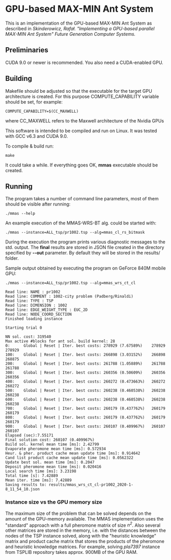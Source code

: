 # GPU-based MAX-MIN Ant System

This is an implementation of the GPU-based MAX-MIN Ant System as described in 
*Skinderowicz, Rafał. "Implementing a GPU-based parallel MAX-MIN Ant System" Future Generation Computer Systems.*


## Preliminaries

CUDA 9.0 or newer is recommended. You also need a CUDA-enabled GPU.


## Building

Makefile should be adjusted so that the executable for the target GPU
architecture is created. For this purpose COMPUTE_CAPABILITY variable should
be set, for example:

    COMPUTE_CAPABILITY=$(CC_MAXWELL)

where CC_MAXWELL refers to the Maxwell architecture of the Nvidia GPUs

This software is intended to be compiled and run on Linux. 
It was tested with GCC v6.3 and CUDA 9.0.

To compile & build run:

    make

It could take a while. If everything goes OK, **mmas** executable should be
created.

## Running

The program takes a number of command line parameters, most of them should be
visible after running:

    ./mmas --help

An example execution of the MMAS-WRS-BT alg. could be started with:

    ./mmas --instance=ALL_tsp/pr1002.tsp --alg=mmas_cl_rs_bitmask

During the execution the program prints various diagnostic messages to the std.
output. The **final** results are stored in JSON file created in the directory
specified by **--out** parameter. By default they will be stored in the 
results/ folder.

Sample output obtained by executing the program on GeForce 840M mobile GPU:

    ./mmas --instance=ALL_tsp/pr1002.tsp --alg=mmas_wrs_ct_cl

    Read line: NAME : pr1002
    Read line: COMMENT : 1002-city problem (Padberg/Rinaldi)
    Read line: TYPE : TSP
    Read line: DIMENSION : 1002
    Read line: EDGE_WEIGHT_TYPE : EUC_2D
    Read line: NODE_COORD_SECTION
    Finished loading instance

    Starting trial 0

    NN sol. cost: 319540
    Max active #blocks for ant sol. build kernel: 28
    0:      Global | Reset | Iter. best costs: 278929 (7.67589%)    278929  278929
    100:    Global | Reset | Iter. best costs: 266898 (3.03152%)    266898  268875
    200:    Global | Reset | Iter. best costs: 261788 (1.05889%)    261788  261788
    300:    Global | Reset | Iter. best costs: 260356 (0.50609%)    260356  260356
    400:    Global | Reset | Iter. best costs: 260272 (0.473663%)   260272  260272
    500:    Global | Reset | Iter. best costs: 260238 (0.460538%)   260238  260238
    600:    Global | Reset | Iter. best costs: 260238 (0.460538%)   260238  260238
    700:    Global | Reset | Iter. best costs: 260179 (0.437762%)   260179  260179
    800:    Global | Reset | Iter. best costs: 260179 (0.437762%)   260179  260179
    900:    Global | Reset | Iter. best costs: 260107 (0.409967%)   260107  260107
    Elapsed (sec):7.55171
    Final solution cost: 260107 (0.409967%)
    Build sol. kernel mean time [ms]: 2.42799
    Evaporate pheromone mean time [ms]: 0.572934
    Heur. & pher. product cache mean update time [ms]: 0.914642
    Cand list product cache mean update time [ms]: 0.0562322
    Update best sol. mean time [ms]: 0.2047
    Deposit pheromone mean time [ms]: 0.020416
    Local search time [ms]: 3.23198
    Total time [s]: 7.42889
    Mean iter. time [ms]: 7.42889
    Saving results to: results/mmas_wrs_ct_cl-pr1002_2020-1-8_11_54_10.json

### Instance size vs the GPU memory size
The maximum size of the problem that can be solved depends on the amount of
the GPU-memory available. The MMAS implementation uses the "standard" approach
with a full pheromone matrix of size *n<sup>2</sup>*. 
Also several other matrices are stored in the
memory, i.e. with the distances between the nodes of the TSP instance solved,
along with the "heuristic knowledge" matrix and product cache matrix that stores 
the products of the pheromone and heuristic knowledge matrices.
For example, solving *pla7397* instance from TSPLIB repository takes approx.
900MB of the GPU RAM.